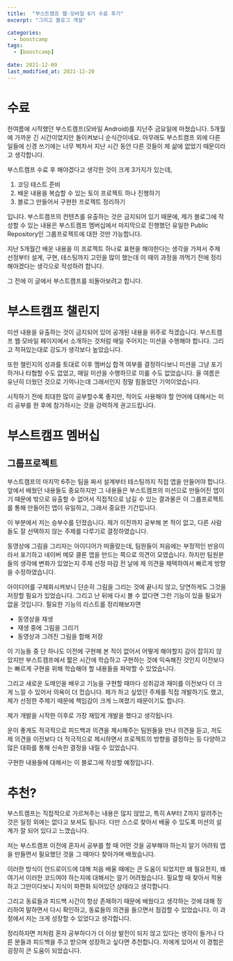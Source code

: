 ```yaml
---
title:  "부스트캠프 웹·모바일 6기 수료 후기"
excerpt: "그리고 블로그 개설"

categories:
  - boostcamp
tags:
  - [boostcamp]
 
date: 2021-12-09
last_modified_at: 2021-12-20
---
```


# 수료
한여름에 시작했던 부스트캠프(모바일 Android)를 지난주 금요일에 마쳤습니다. 5개월에 가까운 긴 시간이었지만 돌이켜보니 순식간이네요. 아무래도 부스트캠프 외에 다른 일들에 신경 쓰기에는 너무 벅차서 지난 시간 동안 다른 것들이 제 삶에 없었기 때문이라고 생각합니다.

부스트캠프 수료 후 해야겠다고 생각한 것이 크게 3가지가 있는데,

1. 코딩 테스트 준비
2. 배운 내용을 복습할 수 있는 토이 프로젝트 하나 진행하기
3. 블로그 만들어서 구현한 프로젝트 정리하기

입니다. 부스트캠프의 컨텐츠를 유출하는 것은 금지되어 있기 때문에, 제가 블로그에 작성할 수 있는 내용은 부스트캠프 멤버십에서 마지막으로 진행했던 유일한 Public Repository인 그룹프로젝트에 대한 것만 가능합니다.

지난 5개월간 배운 내용을 이 프로젝트 하나로 표현을 해야한다는 생각을 가져서 주제 선정부터 설계, 구현, 테스팅까지 고민을 많이 했는데 이 때의 과정을 까먹기 전에 정리해야겠다는 생각으로 작성하려 합니다.

그 전에 이 글에서 부스트캠프를 되돌아보려고 합니다.

# 부스트캠프 챌린지
미션 내용을 유출하는 것이 금지되어 있어 공개된 내용을 위주로 적겠습니다. 부스트캠프 웹·모바일 페이지에서 소개하는 것처럼 매일 주어지는 미션을 수행해야 합니다. 그리고 적혀있는대로 강도가 생각보다 높았습니다.

또한 챌린지의 성과를 토대로 이후 멤버십 합격 여부를 결정하다보니 미션을 그냥 포기하거나 타협할 수도 없었고, 매일 미션을 수행하므로 미룰 수도 없었습니다. 올 여름은 유난히 더웠던 것으로 기억나는데 그래서인지 정말 힘들었던 기억이었습니다.

시작하기 전에 최대한 많이 공부할수록 좋지만, 적어도 사용해야 할 언어에 대해서는 미리 공부를 한 후에 참가하시는 것을 강력하게 권고드립니다. 

# 부스트캠프 멤버십

## 그룹프로젝트
부스트캠프의 마지막 6주는 팀을 짜서 설계부터 테스팅까지 직접 앱을 만들어야 합니다. 앞에서 배웠던 내용들도 중요하지만 그 내용들은 부스트캠프의 미션으로 만들어진 앱이기 때문에 밖으로 유출할 수 없어서 직접적으로 남길 수 있는 결과물은 이 그룹프로젝트를 통해 만들어진 앱이 유일하고, 그래서 중요한 기간입니다.

이 부분에서 저는 승부수를 던졌습니다. 제가 이전까지 공부해 본 적이 없고, 다른 사람들도 잘 선택하지 않는 주제를 다루기로 결정하였습니다. 

동영상에 그림을 그리자는 아이디어가 떠올랐는데, 팀원들이 처음에는 부정적인 반응이라서 포기하고 네이버 메모 클론 앱을 만드는 쪽으로 의견이 모였습니다. 하지만 팀원분들의 생각에 변화가 있었는지 주제 선정 마감 전 날에 제 의견을 채택하여서 빠르게 방향을 수정하였습니다.

아이디어를 구체화시켜보니 단순히 그림을 그리는 것에 끝나지 않고, 당연하게도 그것을 저장할 필요가 있었습니다. 그리고 난 뒤에 다시 볼 수 없다면 그런 기능이 있을 필요가 없을 것입니다. 필요한 기능의 리스트를 정리해보자면

  - 동영상을 재생
  - 재생 중에 그림을 그리기
  - 동영상과 그려진 그림을 합해 저장

이 기능들 중 단 하나도 이전에 구현해 본 적이 없어서 어떻게 해야할지 감이 잡히지 않았지만 부스트캠프에서 짧은 시간에 학습하고 구현하는 것에 익숙해진 것인지 이전보다는 빠르게 구현을 위해 학습해야 할 내용들을 파악할 수 있었습니다.

그리고 새로운 도메인을 배우고 기능을 구현할 때마다 성취감과 재미를 이전보다 더 크게 느낄 수 있어서 의욕이 더 컸습니다. 제가 하고 싶었던 주제를 직접 개발하기도 했고, 제가 선정한 주제기 때문에 책임감이 크게 느껴졌기 때문이기도 합니다.

제가 개발을 시작한 이후로 가장 재밌게 개발을 했다고 생각됩니다.

운이 좋게도 적극적으로 피드백과 의견을 제시해주는 팀원들을 만나 의견을 듣고, 저도 제 의견을 이전보다 더 적극적으로 제시하면서 프로젝트의 방향을 결정하는 등 다양하고 많은 대화를 통해 신속한 결정을 내릴 수 있었습니다.

구현한 내용들에 대해서는 이 블로그에 작성할 예정입니다.

# 추천?
부스트캠프는 직접적으로 가르쳐주는 내용은 많지 않았고, 특히 A부터 Z까지 알려주는 것은 일정 외에는 없다고 보셔도 됩니다. 다만 스스로 찾아서 배울 수 있도록 미션의 설계가 잘 되어 있다고 느꼈습니다.

저는 부스트캠프 이전에 혼자서 공부를 할 때 어떤 것을 공부해야 하는지 알기 어려워 앱을 만들면서 필요했던 것을 그 때마다 찾아가며 배웠습니다.

이러한 방식이 안드로이드에 대해 처음 배울 때에는 큰 도움이 되었지만 왜 필요한지, 왜 여기서 이러한 코드여야 하는지에 대해서는 알기 어려웠습니다. 필요할 때 찾아서 적용하고 그만이다보니 지식이 파편화 되어있던 상태라고 생각합니다.

그리고 동료들과 피드백 시간이 항상 존재하기 때문에 배웠다고 생각하는 것에 대해 정리하여 말하면서 다시 확인하고, 동료들의 의견을 들으면서 점검할 수 있었습니다. 이 과정에서 저는 크게 성장할 수 있었다고 생각합니다.

정리하자면 저처럼 혼자 공부하다가 더 이상 발전이 되지 않고 있다는 생각이 들거나 다른 분들과 피드백을 주고 받으며 성장하고 싶다면 추천합니다. 저에게 있어서 이 경험은 굉장히 큰 도움이 되었습니다.